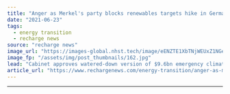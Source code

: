 ```yaml
---
title: "Anger as Merkel's party blocks renewables targets hike in German climate action plan"
date: "2021-06-23"
tags: 
  - energy transition
  - recharge news
source: "recharge news"
image_url: "https://images-global.nhst.tech/image/eENZTE1XbTNjWEUxZ1NGeDJCQlB0a2NwdVYwcndTVTJJaStJZnZuNTBIQT0=/nhst/binary/acc7dda952b4f3e83d166a4effaa82a9"
image_fp: "/assets/img/post_thumbnails/162.jpg"
lead: "Cabinet approves watered-down version of $9.6bn emergency climate plan and leaves decision on higher wind and solar goals to next government"
article_url: "https://www.rechargenews.com/energy-transition/anger-as-merkels-party-blocks-renewables-targets-hike-in-german-climate-action-plan/2-1-1029821"
---
```


---
